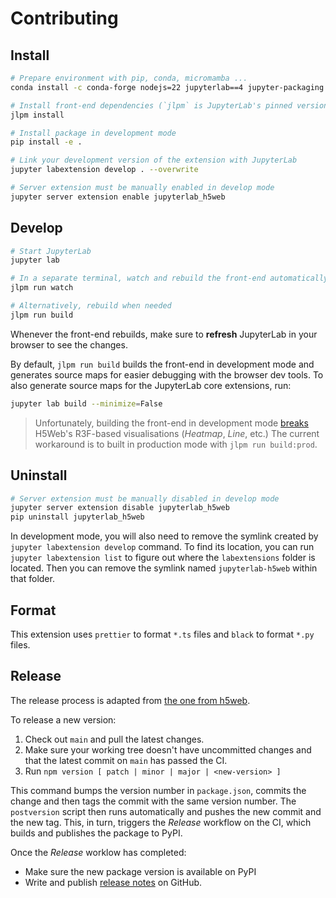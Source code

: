 # Contributing

## Install

```bash
# Prepare environment with pip, conda, micromamba ...
conda install -c conda-forge nodejs=22 jupyterlab==4 jupyter-packaging jupyterlab-h5web

# Install front-end dependencies (`jlpm` is JupyterLab's pinned version of yarn)
jlpm install

# Install package in development mode
pip install -e .

# Link your development version of the extension with JupyterLab
jupyter labextension develop . --overwrite

# Server extension must be manually enabled in develop mode
jupyter server extension enable jupyterlab_h5web
```

## Develop

```bash
# Start JupyterLab
jupyter lab

# In a separate terminal, watch and rebuild the front-end automatically
jlpm run watch

# Alternatively, rebuild when needed
jlpm run build
```

Whenever the front-end rebuilds, make sure to **refresh** JupyterLab in your
browser to see the changes.

By default, `jlpm run build` builds the front-end in development mode and
generates source maps for easier debugging with the browser dev tools. To also
generate source maps for the JupyterLab core extensions, run:

```bash
jupyter lab build --minimize=False
```

> Unfortunately, building the front-end in development mode
> [breaks](https://github.com/silx-kit/jupyterlab-h5web/issues/67) H5Web's
> R3F-based visualisations (_Heatmap_, _Line_, etc.) The current workaround is
> to built in production mode with `jlpm run build:prod`.

## Uninstall

```bash
# Server extension must be manually disabled in develop mode
jupyter server extension disable jupyterlab_h5web
pip uninstall jupyterlab_h5web
```

In development mode, you will also need to remove the symlink created by
`jupyter labextension develop` command. To find its location, you can run
`jupyter labextension list` to figure out where the `labextensions` folder is
located. Then you can remove the symlink named `jupyterlab-h5web` within that
folder.

## Format

This extension uses `prettier` to format `*.ts` files and `black` to format
`*.py` files.

## Release

The release process is adapted from
[the one from h5web](https://github.com/silx-kit/h5web/blob/main/CONTRIBUTING.md#release-process).

To release a new version:

1. Check out `main` and pull the latest changes.
1. Make sure your working tree doesn't have uncommitted changes and that the
   latest commit on `main` has passed the CI.
1. Run `npm version [ patch | minor | major | <new-version> ]`

This command bumps the version number in `package.json`, commits the change and
then tags the commit with the same version number. The `postversion` script then
runs automatically and pushes the new commit and the new tag. This, in turn,
triggers the _Release_ workflow on the CI, which builds and publishes the
package to PyPI.

Once the _Release_ worklow has completed:

- Make sure the new package version is available on PyPI
- Write and publish
  [release notes](https://github.com/silx-kit/jupyterlab-h5web/releases) on
  GitHub.
